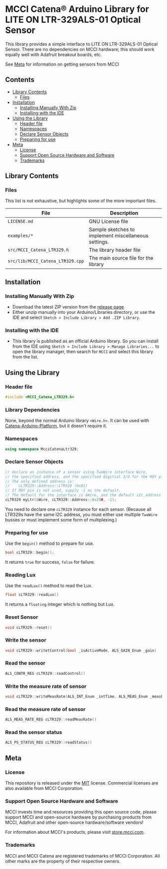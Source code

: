  # MCCI Catena&reg; Arduino Library for LITE ON LTR-329ALS-01 Optical Sensor

 This library provides a simple interface to LITE ON LTR-329ALS-01 Optical Sensor. There are no dependencies on MCCI hardware; this should work equally well with Adafruit breakout boards, etc. 

See [Meta](#meta) for information on getting sensors from MCCI

## Contents
- [Library Contents](#library-Contents)
    - [Files](#files)
- [Installation](#installation)
	- [Installing Manually With Zip](#installing-manually-with-zip)
	- [Installing with the IDE](#installing-with-the-ide)
- [Using the Library](#using-the-library)
	- [Header file](#header-file)
	- [Namespaces](#namespaces)
	- [Declare Sensor Objects](#declare-sensor-objects)
	- [Preparing for use](#preparing-for-use)
- [Meta](#meta)
	- [License](#license)
	- [Support Open Source Hardware and Software](#support-open-source-hardware-and-software)
	- [Trademarks](#trademarks)

## Library Contents

### Files

This list is not exhaustive, but highlights some of the more important files.

File | Description
-----|------------
`LICENSE.md` | GNU License file
`examples/*` | Sample sketches to implement miscellaneous settings.
`src/MCCI_Catena_LTR329.h` | The library header file
`src/lib/MCCI_Catena_LTR329.cpp` | The main source file for the library

## Installation

### Installing Manually With Zip

- Download the latest ZIP version from the [release page]()
- Either unzip manually into your Arduino/Libraries directory, or use the IDE and select `Sketch > Include Library > Add .ZIP Library`.

### Installing with the IDE

- This library is published as an official Arduino library. So you can install from the IDE using `Sketch > Include Library > Manage Libraries...` to open the library manager, then search for `MCCI` and select this library from the list.

## Using the Library

### Header file

```c++
#include <MCCI_Catena_LTR329.h>
```

### Library Dependencies

None, beyond the normal Arduino library `<Wire.h>`.  It can be used with [Catena-Arduino-Platform](https://github.com/mcci-catena/Catena-Arduino-Platform), but it doesn't require it.

### Namespaces

```c++
using namespace McciCatenaLtr329;
```

### Declare Sensor Objects

```c++
// declare an instance of a sensor using TwoWire interface Wire,
// the specified address, and the specified digitial I/O for the RDY pin.
// The only defined address is:
//    cLTR329::Address::LTR329 (0x61)
// If RDY pin is not used, supply -1 as the default.
// The default for the interface is &Wire, and the default i2c_address is 0x29H.
cLTR329 myLtr(&Wire, cLTR329::Address::0x29H, -1);
```

You need to declare one `cLTR329` instance for each sensor. (Because all LTR329s have the same I2C address, you must either use multiple `TwoWire` busses or must implement some form of multiplexing.)

### Preparing for use

Use the `begin()` method to prepare for use.

```c++
bool cLTR329::begin();
```

It returns `true` for success, `false` for failure.

### Reading Lux

Use the `readLux()` method to read the Lux.

```c++
float cLTR329::readLux()
```

It returns a `floating` integer which is nothing but Lux.

### Reset Sensor

```c++
void cLTR329::reset()
```

### Write the sensor

```c++
void cLTR329::writetControl(bool _isActiveMode, ALS_GAIN_Enum _gain)
```

### Read the sensor

```c++
ALS_CONTR_REG cLTR329::readControl()
```

### Write the measure rate of sensor

```c++
void cLTR329::writeMeasRate(ALS_INT_Enum _intTime, ALS_MEAS_Enum _measRate)
```

### Read the measure rate of sensor

```c++
ALS_MEAS_RATE_REG cLTR329::readMeasRate()
```

### Read the sensor status

```c++
ALS_PS_STATUS_REG cLTR329::readStatus()
```

## Meta

### License

This repository is released under the [MIT](./LICENSE) license. Commercial licenses are also available from MCCI Corporation.

### Support Open Source Hardware and Software

MCCI invests time and resources providing this open source code, please support MCCI and open-source hardware by purchasing products from MCCI, Adafruit and other open-source hardware/software vendors!

For information about MCCI's products, please visit [store.mcci.com](https://store.mcci.com/).

### Trademarks

MCCI and MCCI Catena are registered trademarks of MCCI Corporation. All other marks are the property of their respective owners.